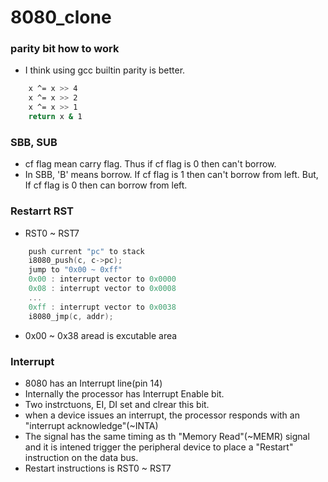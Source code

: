 # 8080_clone

### parity bit how to work
* I think using gcc builtin parity is better.
```sh
    x ^= x >> 4
    x ^= x >> 2
    x ^= x >> 1
    return x & 1
```

### SBB, SUB
* cf flag mean carry flag. Thus if cf flag is 0 then can't borrow.
* In SBB, 'B' means borrow. If cf flag is 1 then can't borrow from left.
    But, If cf flag is 0 then can borrow from left.

### Restarrt RST 
* RST0 ~ RST7
```c
    push current "pc" to stack
	i8080_push(c, c->pc); 
    jump to "0x00 ~ 0xff"
    0x00 : interrupt vector to 0x0000
    0x08 : interrupt vector to 0x0008
    ...
    0xff : interrupt vector to 0x0038
	i8080_jmp(c, addr);
```
* 0x00 ~ 0x38 aread is excutable area

### Interrupt
* 8080 has an Interrupt line(pin 14)
* Internally the processor has Interrupt Enable bit.
* Two instrctuons, EI, DI set and clrear this bit.
* when a device issues an interrupt, the processor responds with an "interrupt acknowledge"(~INTA)
* The signal has the same timing as th "Memory Read"(~MEMR) signal and it is intened trigger
    the peripheral device to place a "Restart" instruction on the data bus.
* Restart instructions is RST0 ~ RST7


